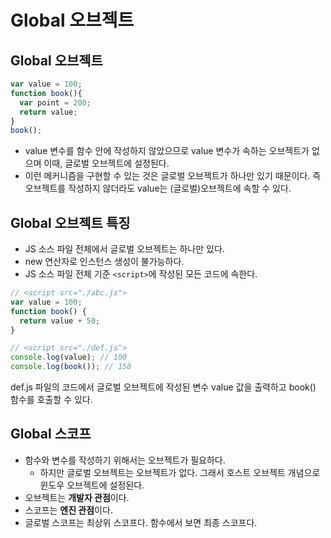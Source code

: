 # Global 오브젝트

## Global 오브젝트

```js
var value = 100;
function book(){
  var point = 200;
  return value;
}
book();
```

- value 변수를 함수 안에 작성하지 않았으므로 value 변수가 속하는 오브젝트가 없으며 이때, 글로벌 오브젝트에 설정된다.
- 이런 메커니즘을 구현할 수 있는 것은 글로벌 오브젝트가 하나만 있기 때문이다. 즉 오브젝트를 작성하지 않더라도 value는 (글로벌)오브젝트에 속할 수 있다.



## Global 오브젝트 특징

- JS 소스 파일 전체에서 글로벌 오브젝트는 하나만 있다.
- new 연산자로 인스턴스 생성이 불가능하다.
- JS 소스 파일 전체 기준 `<script>`에 작성된 모든 코드에 속한다.

```js
// <script src="./abc.js">
var value = 100;
function book() {
  return value + 50;
}
```

```js
// <script src="./def.js">
console.log(value); // 100
console.log(book()); // 150
```

def.js 파일의 코드에서 글로벌 오브젝트에 작성된 변수 value 값을 출력하고 book() 함수를 호출할 수 있다.



## Global 스코프

- 함수와 변수를 작성하기 위해서는 오브젝트가 필요하다.
  - 하지만 글로벌 오브젝트는 오브젝트가 없다. 그래서 호스트 오브젝트 개념으로 윈도우 오브젝트에 설정된다.
- 오브젝트는 **개발자 관점**이다.
- 스코프는 **엔진 관점**이다.
- 글로벌 스코프는 최상위 스코프다. 함수에서 보면 최종 스코프다.
